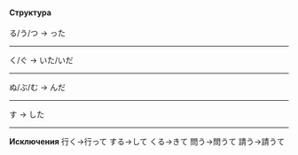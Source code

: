 #### Структура
る/う/つ -> った
___ 
く/ぐ -> いた/いだ
___
ぬ/ぶ/む -> んだ
___
す -> した
___
**Исключения**
行く->行って
する->して
くる->きて
問う->問うて
請う->請うて

